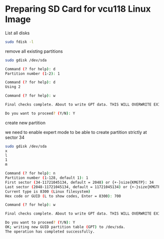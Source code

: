 # Preparing SD Card for vcu118 Linux Image



List all disks

```bash
sudo fdisk -l
```



remove all existing partitions

```bash
sudo gdisk /dev/sda

Command (? for help): d
Partition number (1-2): 1

Command (? for help): d
Using 2

Command (? for help): w

Final checks complete. About to write GPT data. THIS WILL OVERWRITE EXISTING PARTITIONS!!

Do you want to proceed? (Y/N): Y
```



create new partition

we need to enable expert mode to be able to create partition strictly at sector 34

```bash
sudo gdisk /dev/sda
x
l
1
m

Command (? for help): n
Partition number (1-128, default 1): 1
First sector (34-11721045134, default = 2048) or {+-}size{KMGTP}: 34
Last sector (2048-11721045134, default = 11721045134) or {+-}size{KMGTP}: 65536
Current type is 8300 (Linux filesystem)
Hex code or GUID (L to show codes, Enter = 8300): 700

Command (? for help): w

Final checks complete. About to write GPT data. THIS WILL OVERWRITE EXISTING PARTITIONS!!

Do you want to proceed? (Y/N): Y
OK; writing new GUID partition table (GPT) to /dev/sda.
The operation has completed successfully.

```












